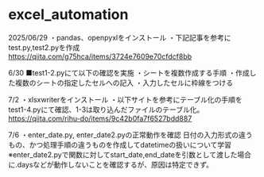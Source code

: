 # excel_automation

2025/06/29
・pandas、openpyxlをインストール
・下記記事を参考にtest.py,test2.pyを作成
https://qiita.com/g75hca/items/3724e7609e70cfdcf8bb


6/30
■test1-2.pyにて以下の確認を実施
・シートを複数作成する手順
・作成した複数のシートの指定したセルへの記入
・入力したセルに枠線をつける

7/2
・xlsxwriterをインストール
・以下サイトを参考にテーブル化の手順をtest1-4.pyにて確認、1-3は取り込んだファイルのテーブル化。
https://qiita.com/rihu-do/items/9c42b0fa7f6527bdd887

7/6
・enter_date.py, enter_date2.pyの正常動作を確認
日付の入力形式の違うもの、かつ処理手順の違うものを作成してdatetimeの扱いについて学習
※enter_date2.pyで関数に対してstart_date,end_dateを引数として渡した場合に.daysなどが動作しないことを確認するが、原因は特定できず。

